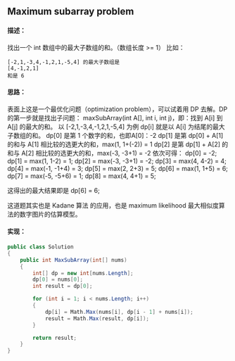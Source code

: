 ## Maximum subarray problem

#### 描述： 
找出一个 int 数组中的最大子数组的和。（数组长度 >= 1） 
比如：
```
[-2,1,-3,4,-1,2,1,-5,4] 的最大子数组是 
[4,-1,2,1] 
和是 6
```

#### 思路： 
表面上这是一个最优化问题（optimization problem），可以试着用 DP 去解。DP 的第一步就是找出子问题： 
maxSubArray(int A[], int i, int j)，即：找到 A[i] 到 A[j] 的最大的和。 
以 [-2,1,-3,4,-1,2,1,-5,4] 为例 
dp[i] 就是以 A[i] 为结尾的最大子数组的和。 
dp[0] 是第 1 个数字的和，也即A[0]：-2 
dp[1] 是第 dp[0] + A[1] 的和与 A[1] 相比较的选更大的和，max(1, 1+(-2)) = 1 
dp[2] 是第 dp[1] + A[2] 的和与 A[2] 相比较的选更大的和，max(-3, -3+1) = -2 
依次可得： 
dp[0] = -2; 
dp[1] = max(1, 1-2) = 1; 
dp[2] = max(-3, -3+1) = -2; 
dp[3] = max(4, 4-2) = 4; 
dp[4] = max(-1, -1+4) = 3; 
dp[5] = max(2, 2+3) = 5; 
dp[6] = max(1, 1+5) = 6; 
dp[7] = max(-5, -5+6) = 1; 
dp[8] = max(4, 4+1) = 5;

这得出的最大结果即是 dp[6] = 6;

这道题其实也是 Kadane 算法 的应用，也是 maximum likelihood 最大相似度算法的数字图片的估算模型。

#### 实现：
``` C#
public class Solution
{
    public int MaxSubArray(int[] nums)
    {
        int[] dp = new int[nums.Length];
        dp[0] = nums[0];
        int result = dp[0];

        for (int i = 1; i < nums.Length; i++)
        {
            dp[i] = Math.Max(nums[i], dp[i - 1] + nums[i]);
            result = Math.Max(result, dp[i]);
        }

        return result;
    }
}
```

